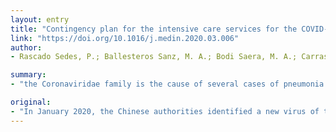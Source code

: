 ```yaml
---
layout: entry
title: "Contingency plan for the intensive care services for the COVID-19 pandemic"
link: "https://doi.org/10.1016/j.medin.2020.03.006"
author:
- Rascado Sedes, P.; Ballesteros Sanz, M. A.; Bodi Saera, M. A.; Carrasco Rodriguez-Rey, L. F.; Castellanos Ortega, A.; Catalan Gonzalez, M.; Lopez, C. de Haro; Diaz Santos, E.; Escriba Barcena, A.; Frade Mera, M. J.; Igeno Cano, J. C.; Martin Delgado, M. C.; Martinez Estalella, G.; Raimondi, N.; Roca I Gas, O.; Rodriguez Oviedo, A.; Romero San Pio, E.; Trenado Alvarez, J.

summary:
- "the Coronaviridae family is the cause of several cases of pneumonia of unknown aetiology. The outbreak was initially confined to Wuhan City, but then spread outside Chinese borders. On 11 March 2020, the World Health Organization declared the coronavirus outbreak a pandemic. In this situation, the Scientific Societies SEMICYUC and SEEIUC have decided to draw up a Contingency Plan to guide the response of the Spanish Intensive Care Services."

original:
- "In January 2020, the Chinese authorities identified a new virus of the Coronaviridae family as the cause of several cases of pneumonia of unknown aetiology. The outbreak was initially confined to Wuhan City, but then spread outside Chinese borders. On 31 January 2020, the first case was declared in Spain. On 11 March 2020, The World Health Organization (WHO) declared the coronavirus outbreak a pandemic. On 16 March 2020, there were 139 countries affected. In this situation, the Scientific Societies SEMICYUC and SEEIUC have decided to draw up this Contingency Plan to guide the response of the Intensive Care Services. The objectives of this plan are to estimate the magnitude of the problem and identify the necessary human and material resources. This is to provide the Spanish Intensive Medicine Services with a tool to programme optimal response strategies."
---
```


